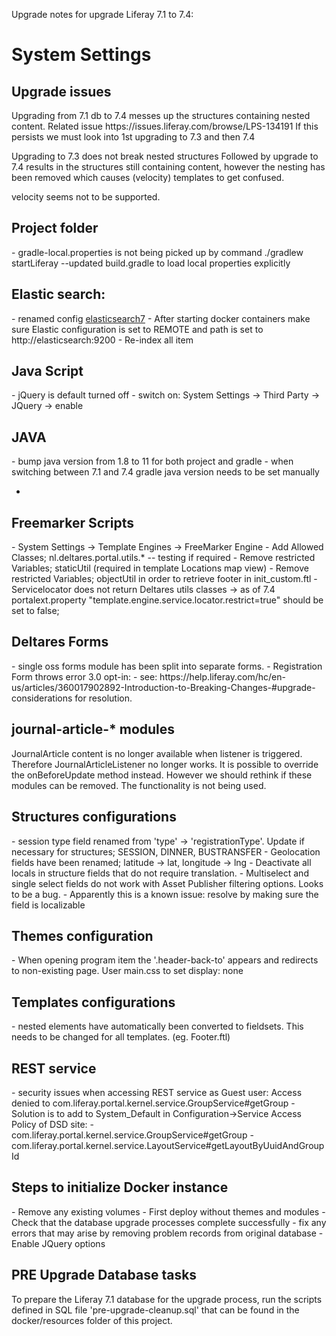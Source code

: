 Upgrade notes for upgrade Liferay 7.1 to 7.4:


<h1>System Settings</h1>

<h2>Upgrade issues</h2>
Upgrading from 7.1 db to 7.4 messes up the structures containing nested content. Related issue https://issues.liferay.com/browse/LPS-134191
If this persists we must look into 1st upgrading to 7.3 and then 7.4

Upgrading to 7.3 does not break nested structures 
Followed by upgrade to 7.4 results in the structures still containing content, however the nesting has been removed
which causes (velocity) templates to get confused.

velocity seems not to be supported.

<h2>Project folder</h2>
- gradle-local.properties is not being picked up by command ./gradlew startLiferay 
  --updated build.gradle to load local properties explicitly

<h2>Elastic search:</h2>
- renamed config <a href="./configs/docker/osgi/configs/com.liferay.portal.search.elasticsearch7.configuration.ElasticsearchConfiguration.config" >elasticsearch7</a>
- After starting docker containers make sure Elastic configuration is set to REMOTE and path is set to http://elasticsearch:9200
- Re-index all item

<h2>Java Script</h2>
- jQuery is default turned off
- switch on: System Settings -> Third Party -> JQuery -> enable

<h2>JAVA</h2>
- bump java version from 1.8 to 11 for both project and gradle
- when switching between 7.1 and 7.4 gradle java version needs to be set manually

- 
<h2>Freemarker Scripts</h2>
- System Settings -> Template Engines -> FreeMarker Engine
- Add Allowed Classes; nl.deltares.portal.utils.* -- testing if required
- Remove restricted Variables; staticUtil (required in template Locations map view)
- Remove restricted Variables; objectUtil in order to retrieve footer in init_custom.ftl
- Servicelocator does not return Deltares utils classes -> as of 7.4 portalext.property "template.engine.service.locator.restrict=true" 
  should be set to false;

<h2>Deltares Forms</h2>
- single oss forms module has been split into separate forms.
- Registration Form throws error 3.0 opt-in:
  - see: https://help.liferay.com/hc/en-us/articles/360017902892-Introduction-to-Breaking-Changes-#upgrade-considerations for resolution.

<h2>journal-article-* modules</h2>
<p>
JournalArticle content is no longer available when listener is triggered. Therefore JournalArticleListener no longer works.
It is possible to override the onBeforeUpdate method instead. However we should rethink if these modules 
can be removed. The functionality is not being used.
</p> 

<h2>Structures configurations</h2>
- session type field renamed from 'type' -> 'registrationType'. Update if necessary for structures; SESSION, DINNER, BUSTRANSFER
- Geolocation fields have been renamed; latitude -> lat, longitude -> lng
- Deactivate all locals in structure fields that do not require translation.
- Multiselect and single select fields do not work with Asset Publisher filtering options. Looks to be a bug. 
  - Apparently this is a known issue: resolve by making sure the field is localizable

<h2>Themes configuration</h2>
- When opening program item the '.header-back-to' appears and redirects to non-existing page. User main.css to set display: none 

<h2>Templates configurations</h2>
- nested elements have automatically been converted to fieldsets. This needs to be changed for all templates. (eg. Footer.ftl)

<h2>REST service</h2>
- security issues when accessing REST service as Guest user:  Access denied to com.liferay.portal.kernel.service.GroupService#getGroup
  - Solution is to add to System_Default in Configuration->Service Access Policy of DSD site: 
    - com.liferay.portal.kernel.service.GroupService#getGroup
    - com.liferay.portal.kernel.service.LayoutService#getLayoutByUuidAndGroupId

<h2>Steps to initialize Docker instance</h2>
- Remove any existing volumes
- First deploy without themes and modules
- Check that the database upgrade processes complete successfully 
  - fix any errors that may arise by removing problem records from original database
- Enable JQuery options

<h2>PRE Upgrade Database tasks</h2>
To prepare the Liferay 7.1 database for the upgrade process, run the scripts defined in SQL file 'pre-upgrade-cleanup.sql'
that can be found in the docker/resources folder of this project.